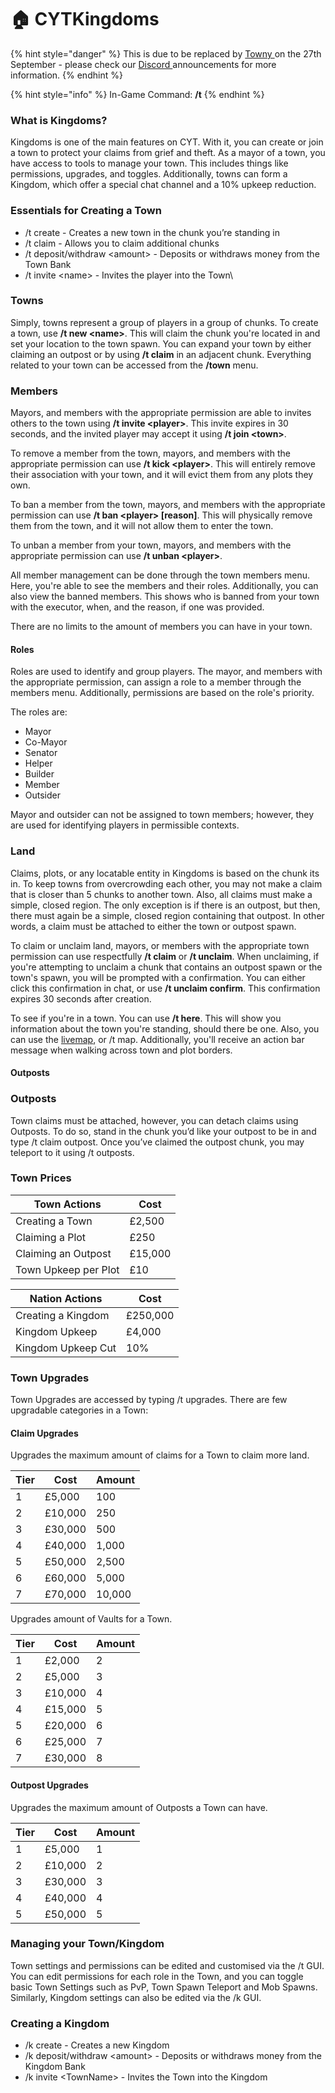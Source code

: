 # 🏠 CYTKingdoms

{% hint style="danger" %}
This is due to be replaced by [Towny ](towny/)on the 27th September - please check our [Discord ](https://discord.gg/cyt)announcements for more information.
{% endhint %}

{% hint style="info" %}
In-Game Command: **/t**
{% endhint %}

### **What is Kingdoms?**

Kingdoms is one of the main features on CYT. With it, you can create or join a town to protect your claims from grief and theft. As a mayor of a town, you have access to tools to manage your town. This includes things like permissions, upgrades, and toggles. Additionally, towns can form a Kingdom, which offer a special chat channel and a 10% upkeep reduction.

### **Essentials for Creating a Town**

* /t create - Creates a new town in the chunk you’re standing in
* /t claim - Allows you to claim additional chunks
* /t deposit/withdraw \<amount> - Deposits or withdraws money from the Town Bank
* /t invite \<name> - Invites the player into the Town\


### Towns

Simply, towns represent a group of players in a group of chunks. To create a town, use **/t new \<name>**. This will claim the chunk you're located in and set your location to the town spawn. You can expand your town by either claiming an outpost or by using **/t claim** in an adjacent chunk. Everything related to your town can be accessed from the **/town** menu.

### Members

Mayors, and members with the appropriate permission are able to invites others to the town using **/t invite \<player>**. This invite expires in 30 seconds, and the invited player may accept it using **/t join \<town>**.&#x20;

To remove a member from the town, mayors, and members with the appropriate permission can use **/t kick \<player>**. This will entirely remove their association with your town, and it will evict them from any plots they own.

To ban a member from the town, mayors, and members with the appropriate permission can use **/t ban \<player> \[reason]**. This will physically remove them from the town, and it will not allow them to enter the town.

To unban a member from your town, mayors, and members with the appropriate permission can use **/t unban \<player>**.

All member management can be done through the town members menu. Here, you're able to see the members and their roles. Additionally, you can also view the banned members. This shows who is banned from your town with the executor, when, and the reason, if one was provided.

There are no limits to the amount of members you can have in your town.

#### Roles

Roles are used to identify and group players. The mayor, and members with the appropriate permission, can assign a role to a member through the members menu. Additionally, permissions are based on the role's priority.

The roles are:

* Mayor
* Co-Mayor
* Senator
* Helper
* Builder
* Member
* Outsider

Mayor and outsider can not be assigned to town members; however, they are used for identifying players in permissible contexts.

### Land

Claims, plots, or any locatable entity in Kingdoms is based on the chunk its in. To keep towns from overcrowding each other, you may not make a claim that is closer than 5 chunks to another town. Also, all claims must make a simple, closed region. The only exception is if there is an outpost, but then, there must again be a simple, closed region containing that outpost. In other words, a claim must be attached to either the town or outpost spawn.&#x20;

To claim or unclaim land, mayors, or members with the appropriate town permission can use respectfully **/t claim** or **/t unclaim**. When unclaiming, if you're attempting to unclaim a chunk that contains an outpost spawn or the town's spawn, you will be prompted with a confirmation. You can either click this confirmation in chat, or use **/t unclaim confirm**. This confirmation expires 30 seconds after creation.

To see if you're in a town. You can use **/t here**. This will show you information about the town you're standing, should there be one. Also, you can use the [livemap](https://map.craftyourtown.com/), or /t map. Additionally, you'll receive an action bar message when walking across town and plot borders.

#### Outposts

### **Outposts**

Town claims must be attached, however, you can detach claims using Outposts. To do so, stand in the chunk you’d like your outpost to be in and type /t claim outpost. Once you’ve claimed the outpost chunk, you may teleport to it using /t outposts.

### **Town Prices**

| Town Actions         | Cost    |
| -------------------- | ------- |
| Creating a Town      | £2,500  |
| Claiming a Plot      | £250    |
| Claiming an Outpost  | £15,000 |
| Town Upkeep per Plot | £10     |

| Nation Actions     | Cost     |
| ------------------ | -------- |
| Creating a Kingdom | £250,000 |
| Kingdom Upkeep     | £4,000   |
| Kingdom Upkeep Cut | 10%      |

### Town Upgrades

Town Upgrades are accessed by typing /t upgrades. There are few upgradable categories in a Town:

#### Claim Upgrades&#x20;

Upgrades the maximum amount of claims for a Town to claim more land.

| Tier | Cost    | Amount |
| ---- | ------- | ------ |
| 1    | £5,000  | 100    |
| 2    | £10,000 | 250    |
| 3    | £30,000 | 500    |
| 4    | £40,000 | 1,000  |
| 5    | £50,000 | 2,500  |
| 6    | £60,000 | 5,000  |
| 7    | £70,000 | 10,000 |

Upgrades amount of Vaults for a Town.

| Tier | Cost    | Amount |
| ---- | ------- | ------ |
| 1    | £2,000  | 2      |
| 2    | £5,000  | 3      |
| 3    | £10,000 | 4      |
| 4    | £15,000 | 5      |
| 5    | £20,000 | 6      |
| 6    | £25,000 | 7      |
| 7    | £30,000 | 8      |

#### Outpost Upgrades

Upgrades the maximum amount of Outposts a Town can have.

| Tier | Cost    | Amount |
| ---- | ------- | ------ |
| 1    | £5,000  | 1      |
| 2    | £10,000 | 2      |
| 3    | £30,000 | 3      |
| 4    | £40,000 | 4      |
| 5    | £50,000 | 5      |

### Managing your Town/Kingdom

Town settings and permissions can be edited and customised via the /t GUI. You can edit permissions for each role in the Town, and you can toggle basic Town Settings such as PvP, Town Spawn Teleport and Mob Spawns. Similarly, Kingdom settings can also be edited via the /k GUI.

### Creating a Kingdom

* /k create - Creates a new Kingdom
* /k deposit/withdraw \<amount> - Deposits or withdraws money from the Kingdom Bank
* /k invite \<TownName> - Invites the Town into the Kingdom
